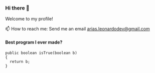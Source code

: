 ### Hi there 👋
Welcome to my profile!

📫 How to reach me:
 Send me an email arias.leonardodev@gmail.com
 
 #### Best program I ever made?
    
    public boolean isTrue(boolean b)
    {
      return b;
    }
<!--
**LeoAB2907/LeoAB2907** is a ✨ _special_ ✨ repository because its `README.md` (this file) appears on your GitHub profile.

Here are some ideas to get you started:

- 🔭 I’m currently working on ...
- 🌱 I’m currently learning ...
- 👯 I’m looking to collaborate on ...
- 🤔 I’m looking for help with ...
- 💬 Ask me about ...
- 📫 How to reach me: ...
- 😄 Pronouns: ...
- ⚡ Fun fact: ...
-->
